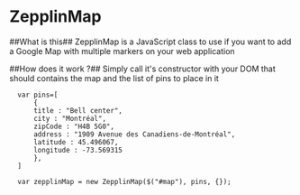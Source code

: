 ZepplinMap
==========

##What is this##
ZepplinMap is a JavaScript class to use if you want to add a Google Map with multiple markers on your web application

##How does it work ?##
Simply call it's constructor with your DOM that should contains the map and the list of pins to place in it
```
  var pins=[
      {
      title : "Bell center",
      city : "Montréal",
      zipCode : "H4B 5G0",
      address : "1909 Avenue des Canadiens-de-Montréal",
      latitude : 45.496067,
      longitude : -73.569315
      },
  ]

  var zepplinMap = new ZepplinMap($("#map"), pins, {});
```
